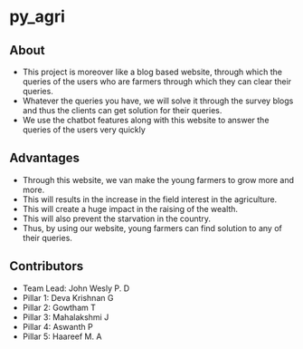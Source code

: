 # py_agri

## About
* This project is moreover like a blog based website, through which the queries of the users who are farmers through which they can clear their queries. 
* Whatever the queries you have, we will solve it through the survey blogs and thus the clients can get solution for their queries.
* We use the chatbot features along with this website to answer the queries of the users very quickly

## Advantages
* Through this website, we van make the young farmers to grow more and more.
* This will results in the increase in the field interest in the agriculture.
* This will create a huge impact in the raising of the wealth.
* This will also prevent the starvation in the country.
* Thus, by using our website, young farmers can find solution to any of their queries. 


## Contributors
* Team Lead: John Wesly P. D
* Pillar 1: Deva Krishnan G
* Pillar 2: Gowtham T
* Pillar 3: Mahalakshmi J
* Pillar 4: Aswanth P
* Pillar 5: Haareef M. A
